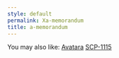 ```yaml
---
style: default
permalink: Xa-memorandum
title: a-memorandum
---
```

You may also like:
[Avatara](http://scp-wiki.net/avatara)
[SCP-1115](http://scp-wiki.net/scp-1115)